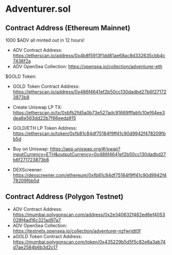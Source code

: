 # Adventurer.sol

## Contract Address (Ethereum Mainnet)

1000 $ADV all minted out in 12 hours!

- ADV Contract Address: https://etherscan.io/address/0x4b8f5913f1dd81ae68ac8d332635cbb4c7436f2a
- ADV OpenSea Collection: https://opensea.io/collection/adventurer-eth

$GOLD Token:
- GOLD Token Contract Address: https://etherscan.io/address/0x486f4641ef2b50cc130dadbd27b6f271723873b8
- Create Uniswap LP TX: https://etherscan.io/tx/0xbfb2fd5a0b73e527adc91669fffabfc10ef64ee3dea6e563dd22b7f66eeda915
- GOLD/ETH LP Token Address: https://etherscan.io/token/0xfb81c84df75184f9ff41c90d9942f478209fbb5d

- Buy on Uniswap: https://app.uniswap.org/#/swap?inputCurrency=ETH&outputCurrency=0x486f4641ef2b50cc130dadbd27b6f271723873b8
- DEXScreener: https://dexscreener.com/ethereum/0xfb81c84df75184f9ff41c90d9942f478209fbb5d

## Contract Address (Polygon Testnet)

- ADV Contract Address: https://mumbai.polygonscan.com/address/0x2e340632f482ed6ef4053028f4ad16c321ad97a7
- ADV OpenSea Collection: https://testnets.opensea.io/collection/adventurer-nzfwridt0f
- aGOLD Token Contract Address: https://mumbai.polygonscan.com/token/0x435229b5d5f5c82e8a3ab74d7ae2584b6b3d2c17